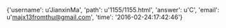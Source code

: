 {'username': u'JianxinMa', 'path': u'1155/1155.html', 'answer': u'C', 'email': u'majx13fromthu@gmail.com', 'time': '2016-02-24:17:42:46'}